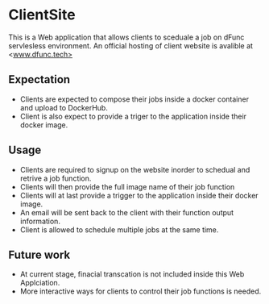 # ClientSite
This is a Web application that allows clients to sceduale a job on dFunc servlesless environment. An official hosting of client website is avalible at <www.dfunc.tech>
## Expectation
- Clients are expected to compose their jobs inside a docker container and upload to DockerHub. 
- Client is also expect to provide a triger to the application inside their docker image.

## Usage
- Clients are required to signup on the website inorder to schedual and retrive a job function.
- Clients will then provide the full image name of their job function
- Clients will at last provide a trigger to the application inside their docker image.
- An email will be sent back to the client with their function output information.
- Client is allowed to schedule multiple jobs at the same time. 
## Future work
- At current stage, finacial transcation is not included inside this Web Applciation.
- More interactive ways for clients to control their job functions is needed.
